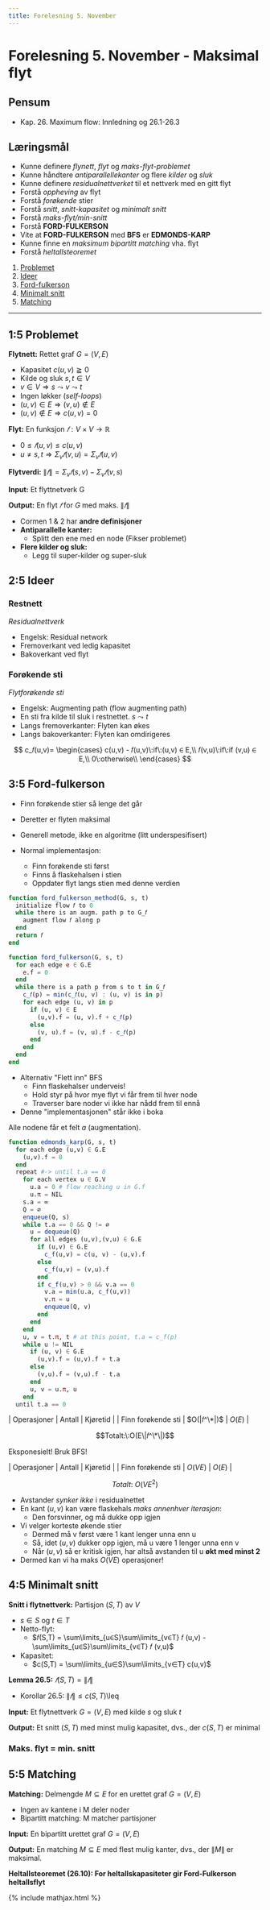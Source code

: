 ```yaml
---
title: Forelesning 5. November
---
```


# Forelesning 5. November - Maksimal flyt

## Pensum
- Kap. 26. Maximum flow: Innledning og 26.1-26.3

## Læringsmål
- Kunne definere _flynett_, _flyt_ og _maks-flyt-problemet_
- Kunne håndtere _antiparallellekanter_ og flere _kilder_ og _sluk_
- Kunne definere _residualnettverket_ til et nettverk med en gitt flyt
- Forstå _oppheving_ av flyt
- Forstå _forøkende_ stier
- Forstå _snitt_, _snitt-kapasitet_ og _minimalt snitt_
- Forstå _maks-flyt/min-snitt_
- Forstå __FORD-FULKERSON__
- Vite at __FORD-FULKERSON__ med __BFS__ er __EDMONDS-KARP__
- Kunne finne en _maksimum bipartitt matching_ vha. flyt
- Forstå _heltallsteoremet_

1. [Problemet](#15-problemet)
2. [Ideer](#25-ideer)
3. [Ford-fulkerson](#35-ford-fulkerson)
4. [Minimalt snitt](#45-minimalt-snitt)
5. [Matching](#55-matching)

---

## 1:5 Problemet
__Flytnett:__ Rettet graf $G = (V, E)$
- Kapasitet $c(u, v) \geqq 0$
- Kilde og sluk $s, t ∈ V$
- $v ∈ V ⇒ s \leadsto v \leadsto t$
- Ingen løkker (_self-loops_)
- $(u, v) ∈ E \Longrightarrow (v, u) ∉ E$
- $(u, v) ∉ E \Longrightarrow c(u, v) = 0$

__Flyt:__ En funksjon $𝑓 : V × V \longrightarrow ℝ$
- $0 \leq 𝑓(u, v) \leq c(u, v)$
- $u \ne s, t \Longrightarrow Σ_v 𝑓 (v, u) = Σ_v 𝑓 (u, v)$

__Flytverdi:__ $\|𝑓\| = Σ_v 𝑓 (s, v) - Σ_v 𝑓 (v, s)$


__Input:__ Et flyttnetverk G

__Output:__ En flyt $𝑓$ for $G$ med maks. $\|𝑓\|$


- Cormen 1 & 2 har __andre definisjoner__
- __Antiparallelle kanter:__
  - Splitt den ene med en node (Fikser problemet)
- __Flere kilder og sluk:__
  - Legg til super-kilder og super-sluk


## 2:5 Ideer

### Restnett
_Residualnettverk_

- Engelsk: Residual network
- Fremoverkant ved ledig kapasitet
- Bakoverkant ved flyt

### Forøkende sti
_Flytforøkende sti_

- Engelsk: Augmenting path (flow augmenting path)
- En sti fra kilde til sluk i restnettet. $s \leadsto t$
- Langs fremoverkanter: Flyten kan økes
- Langs bakoverkanter: Flyten kan omdirigeres

$$
c_𝑓(u,v)=
\begin{cases}
  c(u,v) - 𝑓(u,v)\:if\:(u,v) ∈ E,\\
  𝑓(v,u)\:if\:if (v,u) ∈ E,\\
  0\:otherwise\\
\end{cases}
$$


## 3:5 Ford-fulkerson
- Finn forøkende stier så lenge det går
- Deretter er flyten maksimal
- Generell metode, ikke en algoritme (litt underspesifisert)

- Normal implementasjon:
  - Finn forøkende sti først
  - Finns å flaskehalsen i stien
  - Oppdater flyt langs stien med denne verdien


```julia
function ford_fulkerson_method(G, s, t)
  initialize flow 𝑓 to 0
  while there is an augm. path p to G_𝑓
    augment flow 𝑓 along p
  end
  return 𝑓
end

function ford_fulkerson(G, s, t)
  for each edge e ∈ G.E
    e.f = 0
  end
  while there is a path p from s to t in G_𝑓
    c_𝑓(p) = min(c_𝑓(u, v) : (u, v) is in p)
    for each edge (u, v) in p
      if (u, v) ∈ E
        (u,v).f = (u, v).f + c_𝑓(p)
      else
        (v, u).f = (v, u).f - c_𝑓(p)
      end
    end
  end
end
```

- Alternativ "Flett inn" BFS
  - Finn flaskehalser underveis!
  - Hold styr på hvor mye flyt vi får frem til hver node
  - Traverser bare noder vi ikke har nådd frem til ennå
- Denne "implementasjonen" står ikke i boka


Alle nodene får et felt _a_ (augmentation).

```julia
function edmonds_karp(G, s, t)
  for each edge (u,v) ∈ G.E
    (u,v).f = 0
  end
  repeat #-> until t.a == 0
    for each vertex u ∈ G.V
      u.a = 0 # flow reaching u in G.f
      u.π = NIL
    s.a = ∞
    Q = ∅
    enqueue(Q, s)
    while t.a == 0 && Q != ∅
      u = dequeue(Q)
      for all edges (u,v),(v,u) ∈ G.E
        if (u,v) ∈ G.E
          c_f(u,v) = c(u, v) - (u,v).f
        else
          c_f(u,v) = (v,u).f
        end
        if c_f(u,v) > 0 && v.a == 0
          v.a = min(u.a, c_f(u,v))
          v.π = u
          enqueue(Q, v)
        end
      end
    end
    u, v = t.π, t # at this point, t.a = c_f(p)
    while u != NIL
      if (u, v) ∈ G.E
        (u,v).f = (u,v).f + t.a
      else
        (v,u).f = (v,u).f - t.a
      end
      u, v = u.π, u
    end
  until t.a == 0
```
| Operasjoner | Antall | Kjøretid |
| Finn forøkende sti | $O(|𝑓^\*|)$ | $O(E)$ |

$$Totalt:\:O(E\|𝑓^\*\|)$$

Eksponesielt! Bruk BFS!

| Operasjoner | Antall | Kjøretid |
| Finn forøkende sti | $O(VE)$ | $O(E)$ |

$$Totalt:\:O(VE^2)$$

- Avstander _synker ikke_ i residualnettet
- En kant $(u,v)$ kan være flaskehals _maks annenhver iterasjon_:
  - Den forsvinner, og må dukke opp igjen
- Vi velger korteste økende stier
  - Dermed må v først være 1 kant lenger unna enn u
  - Så, idet $(u,v)$ dukker opp igjen, må u være 1 lenger unna enn v
  - Når $(u,v)$ så er kritisk igjen, har altså avstanden til u __økt med minst 2__
- Dermed kan vi ha maks $O(VE)$ operasjoner!

## 4:5 Minimalt snitt

__Snitt i flytnettverk:__ Partisjon $(S,T)$ av $V$
  - $s ∈ S$ og $t ∈ T$
  - Netto-flyt:
    - $𝑓(S,T) = \sum\limits_{u∈S}\sum\limits_{v∈T} 𝑓 (u,v) - \sum\limits_{u∈S}\sum\limits_{v∈T} 𝑓 (v,u)$
  - Kapasitet:
    - $c(S,T) = \sum\limits_{u∈S}\sum\limits_{v∈T} c(u,v)$


__Lemma 26.5:__ $𝑓(S,T) = \|𝑓\|$
  - Korollar 26.5: $\|𝑓\| \leq c(S,T)$\leq


__Input:__ Et flytnettverk $G = (V,E)$ med kilde $s$ og sluk $t$

__Output:__ Et snitt $(S,T)$ med minst mulig kapasitet, dvs., der $c(S,T)$ er minimal

### Maks. flyt = min. snitt


## 5:5 Matching

__Matching:__ Delmengde $M ⊆ E$ for en urettet graf $G = (V,E)$
  - Ingen av kantene i M deler noder
  - Bipartitt matching: M matcher partisjoner


__Input:__ En bipartitt urettet graf $G = (V,E)$

__Output:__ En matching $M ⊆ E$ med flest mulig kanter, dvs., der $\|M\|$ er maksimal.



__Heltallsteoremet (26.10):
For heltallskapasiteter gir Ford-Fulkerson
heltallsflyt__


{% include mathjax.html %}
